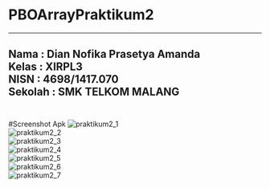 # PBOArrayPraktikum2
-----------------------------------------
Nama  : Dian Nofika Prasetya Amanda <br>
Kelas : XIRPL3 <br>
NISN  : 4698/1417.070 <br>
Sekolah : SMK TELKOM MALANG <br> <br>
-----------------------------------------

#Screenshot Apk
![praktikum2_1](https://cloud.githubusercontent.com/assets/22007761/22405342/1052e05c-e5f6-11e6-88ad-0f0b49e146f9.PNG) <br>
![praktikum2_2](https://cloud.githubusercontent.com/assets/22007761/22405344/10a5a292-e5f6-11e6-93fe-80fb36123917.PNG)<br>
![praktikum2_3](https://cloud.githubusercontent.com/assets/22007761/22405347/10ab43be-e5f6-11e6-96fa-37450b899422.PNG)<br>
![praktikum2_4](https://cloud.githubusercontent.com/assets/22007761/22405346/10aafbac-e5f6-11e6-859a-c883fe2d06d9.PNG)<br>
![praktikum2_5](https://cloud.githubusercontent.com/assets/22007761/22405348/10ab705a-e5f6-11e6-8c6d-1cf744afd220.PNG)<br>
![praktikum2_6](https://cloud.githubusercontent.com/assets/22007761/22405345/10aa7af6-e5f6-11e6-887e-36d086b1e18c.PNG)<br>
![praktikum2_7](https://cloud.githubusercontent.com/assets/22007761/22405343/1086e096-e5f6-11e6-9dcd-a8e075610521.PNG)<br>
